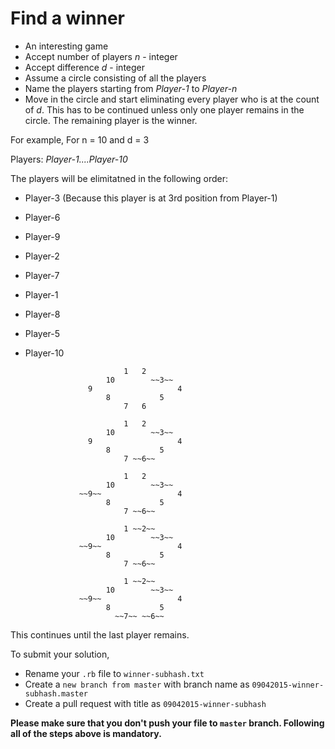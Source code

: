 # Find a winner

- An interesting game
- Accept number of players *n* - integer
- Accept difference *d* - integer
- Assume a circle consisting of all the players
- Name the players starting from *Player-1* to *Player-n*
- Move in the circle and start eliminating every player who is at the count of *d*. This has to be continued unless only one player remains in the circle. The remaining player is the winner.

For example, For n = 10 and d = 3

Players:
*Player-1....Player-10*

The players will be elimitatned in the following order:
- Player-3 (Because this player is at 3rd position from Player-1)
- Player-6
- Player-9
- Player-2
- Player-7
- Player-1
- Player-8
- Player-5
- Player-10

                            1   2
                        10        ~~3~~
                    9                   4
                        8           5
                            7   6

                            1   2
                        10        ~~3~~
                    9                   4
                        8           5
                            7 ~~6~~

                            1   2
                        10        ~~3~~
                  ~~9~~                 4
                        8           5
                            7 ~~6~~

                            1 ~~2~~
                        10        ~~3~~
                  ~~9~~                 4
                        8           5
                            7 ~~6~~

                            1 ~~2~~
                        10        ~~3~~
                  ~~9~~                 4
                        8           5
                          ~~7~~ ~~6~~

This continues until the last player remains.

To submit your solution,
- Rename your `.rb` file to `winner-subhash.txt`
- Create a `new branch from master` with branch name as `09042015-winner-subhash.master`
- Create a pull request with title as `09042015-winner-subhash`

**Please make sure that you don't push your file to `master` branch. Following all of the steps above is mandatory.**
